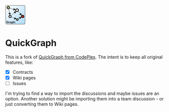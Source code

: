 ![Logo](https://raw.githubusercontent.com/FubarDevelopment/QuickGraph/master/docs/images/Logos_quickgraph.png)

# QuickGraph

This is a fork of [QuickGraph from CodePlex](https://quickgraph.codeplex.com/).
The intent is to keep all original features, like:

- [x] Contracts
- [x] Wiki pages
- [ ] Issues

I'm trying to find a way to import the discussions and maybe issues are an option.
Another solution might be importing them into a team discussion - or just converting
them to Wiki pages.
